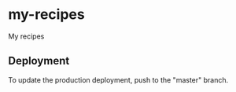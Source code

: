 # my-recipes

My recipes

## Deployment

To update the production deployment, push to the "master" branch.
